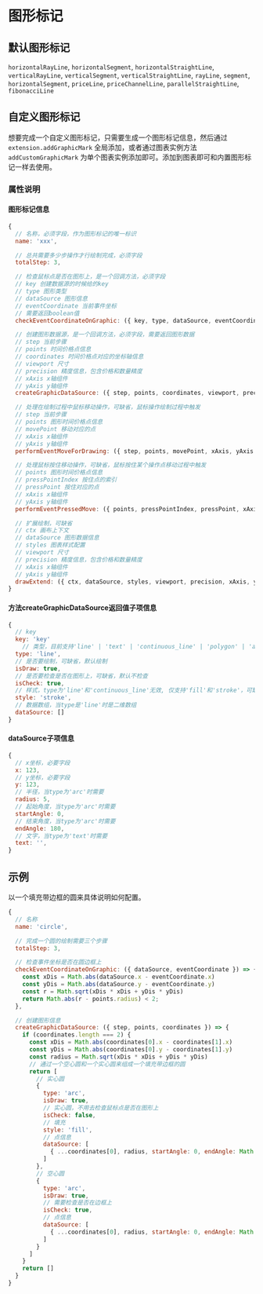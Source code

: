 # 图形标记

## 默认图形标记
`horizontalRayLine`, `horizontalSegment`, `horizontalStraightLine`, `verticalRayLine`, `verticalSegment`, `verticalStraightLine`, `rayLine`, `segment`, `horizontalSegment`, `priceLine`, `priceChannelLine`, `parallelStraightLine`, `fibonacciLine`

## 自定义图形标记
想要完成一个自定义图形标记，只需要生成一个图形标记信息，然后通过`extension.addGraphicMark` 全局添加，或者通过图表实例方法`addCustomGraphicMark` 为单个图表实例添加即可。添加到图表即可和内置图形标记一样去使用。
### 属性说明
#### 图形标记信息
```javascript
{
  // 名称，必须字段，作为图形标记的唯一标识
  name: 'xxx',

  // 总共需要多少步操作才行绘制完成，必须字段
  totalStep: 3,

  // 检查鼠标点是否在图形上，是一个回调方法，必须字段
  // key 创建数据源的时候给的key
  // type 图形类型
  // dataSource 图形信息
  // eventCoordinate 当前事件坐标
  // 需要返回boolean值
  checkEventCoordinateOnGraphic: ({ key, type, dataSource, eventCoordinate }) => {},

  // 创建图形数据源，是一个回调方法，必须字段，需要返回图形数据
  // step 当前步骤
  // points 时间价格点信息
  // coordinates 时间价格点对应的坐标轴信息
  // viewport 尺寸
  // precision 精度信息，包含价格和数量精度
  // xAxis x轴组件
  // yAxis y轴组件
  createGraphicDataSource: ({ step, points, coordinates, viewport, precision, xAxis, yAxis }) => {},

  // 处理在绘制过程中鼠标移动操作，可缺省，鼠标操作绘制过程中触发
  // step 当前步骤
  // points 图形时间价格点信息
  // movePoint 移动对应的点
  // xAxis x轴组件
  // yAxis y轴组件
  performEventMoveForDrawing: ({ step, points, movePoint, xAxis, yAxis }) => {},

  // 处理鼠标按住移动操作，可缺省，鼠标按住某个操作点移动过程中触发
  // points 图形时间价格点信息
  // pressPointIndex 按住点的索引
  // pressPoint 按住对应的点
  // xAxis x轴组件
  // yAxis y轴组件
  performEventPressedMove: ({ points, pressPointIndex, pressPoint, xAxis, yAxis }) => {},

  // 扩展绘制，可缺省
  // ctx 画布上下文
  // dataSource 图形数据信息
  // styles 图表样式配置
  // viewport 尺寸
  // precision 精度信息，包含价格和数量精度
  // xAxis x轴组件
  // yAxis y轴组件
  drawExtend: ({ ctx, dataSource, styles, viewport, precision, xAxis, yAxis }) => {}
}
```
#### 方法createGraphicDataSource返回值子项信息
```javascript
{
  // key
  key: 'key'
	// 类型，目前支持'line' | 'text' | 'continuous_line' | 'polygon' | 'arc'，是必要字段
  type: 'line',
  // 是否要绘制，可缺省，默认绘制
  isDraw: true,
  // 是否要检查是否在图形上，可缺省，默认不检查
  isCheck: true,
  // 样式，type为'line'和'continuous_line'无效, 仅支持'fill'和'stroke'，可缺省，type为'text'时，默认为'fill'，其它默认为'stroke'
  style: 'stroke',
  // 数据数组，当type是'line'时是二维数组
  dataSource: []
}
```
#### dataSource子项信息
```javascript
{
  // x坐标，必要字段
  x: 123,
  // y坐标，必要字段
  y: 123,
  // 半径，当type为'arc'时需要
  radius: 5,
  // 起始角度，当type为'arc'时需要
  startAngle: 0,
  // 结束角度，当type为'arc'时需要
  endAngle: 180,
  // 文字，当type为'text'时需要
  text: '',
}
```


## 示例
以一个填充带边框的圆来具体说明如何配置。
```javascript
{
  // 名称
  name: 'circle',

  // 完成一个圆的绘制需要三个步骤
  totalStep: 3,

  // 检查事件坐标是否在圆边框上
  checkEventCoordinateOnGraphic: ({ dataSource, eventCoordinate }) => {
    const xDis = Math.abs(dataSource.x - eventCoordinate.x)
    const yDis = Math.abs(dataSource.y - eventCoordinate.y)
    const r = Math.sqrt(xDis * xDis + yDis * yDis)
    return Math.abs(r - points.radius) < 2;
  },

  // 创建图形信息
  createGraphicDataSource: ({ step, points, coordinates }) => {
    if (coordinates.length === 2) {
      const xDis = Math.abs(coordinates[0].x - coordinates[1].x)
      const yDis = Math.abs(coordinates[0].y - coordinates[1].y)
      const radius = Math.sqrt(xDis * xDis + yDis * yDis)
      // 通过一个空心圆和一个实心圆来组成一个填充带边框的圆
      return [
        // 实心圆
        {
          type: 'arc',
          isDraw: true,
          // 实心圆，不用去检查鼠标点是否在图形上
          isCheck: false,
          // 填充
          style: 'fill',
          // 点信息
          dataSource: [
            { ...coordinates[0], radius, startAngle: 0, endAngle: Math.PI * 2 },
          ]
        },
        // 空心圆
        {
          type: 'arc',
          isDraw: true,
          // 需要检查是否在边框上
          isCheck: true,
          // 点信息
          dataSource: [
            { ...coordinates[0], radius, startAngle: 0, endAngle: Math.PI * 2 },
          ]
        }
      ]
    }
    return []
  }
}
```
